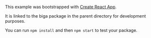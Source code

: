 This example was bootstrapped with [Create React App](https://github.com/facebook/create-react-app).

It is linked to the biga package in the parent directory for development purposes.

You can run `npm install` and then `npm start` to test your package.
